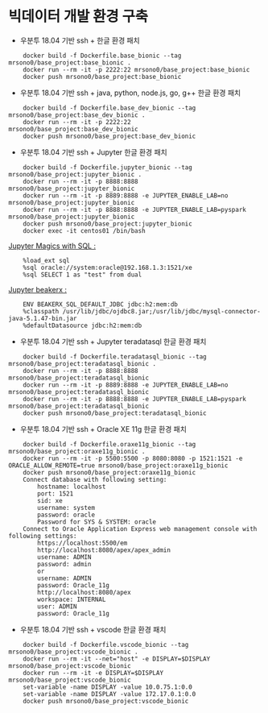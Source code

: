# 빅데이터 개발 환경 구축


- 우분투 18.04 기반 ssh + 한글 환경 패치  
```
    docker build -f Dockerfile.base_bionic --tag mrsono0/base_project:base_bionic .
    docker run --rm -it -p 2222:22 mrsono0/base_project:base_bionic
    docker push mrsono0/base_project:base_bionic
```

- 우분투 18.04 기반 ssh + java, python, node.js, go, g++ 한글 환경 패치  
```
    docker build -f Dockerfile.base_dev_bionic --tag mrsono0/base_project:base_dev_bionic .
    docker run --rm -it -p 2222:22 mrsono0/base_project:base_dev_bionic
    docker push mrsono0/base_project:base_dev_bionic
```

- 우분투 18.04 기반 ssh + Jupyter 한글 환경 패치  
```
    docker build -f Dockerfile.jupyter_bionic --tag mrsono0/base_project:jupyter_bionic .
    docker run --rm -it -p 8888:8888 mrsono0/base_project:jupyter_bionic
    docker run --rm -it -p 8889:8888 -e JUPYTER_ENABLE_LAB=no mrsono0/base_project:jupyter_bionic
    docker run --rm -it -p 8888:8888 -e JUPYTER_ENABLE_LAB=pyspark mrsono0/base_project:jupyter_bionic
    docker push mrsono0/base_project:jupyter_bionic
    docker exec -it centos01 /bin/bash
```
[Jupyter Magics with SQL : ](https://towardsdatascience.com/jupyter-magics-with-sql-921370099589)
```
    %load_ext sql
    %sql oracle://system:oracle@192.168.1.3:1521/xe
    %sql SELECT 1 as "test" from dual
```
[Jupyter beakerx : ](https://github.com/twosigma/beakerx/blob/master/doc/sql/Sql.ipynb)
```
    ENV BEAKERX_SQL_DEFAULT_JDBC jdbc:h2:mem:db
    %classpath /usr/lib/jdbc/ojdbc8.jar;/usr/lib/jdbc/mysql-connector-java-5.1.47-bin.jar
    %defaultDatasource jdbc:h2:mem:db
```

- 우분투 18.04 기반 ssh + Jupyter teradatasql 한글 환경 패치  
```
    docker build -f Dockerfile.teradatasql_bionic --tag mrsono0/base_project:teradatasql_bionic .
    docker run --rm -it -p 8888:8888 mrsono0/base_project:teradatasql_bionic
    docker run --rm -it -p 8889:8888 -e JUPYTER_ENABLE_LAB=no mrsono0/base_project:teradatasql_bionic
    docker run --rm -it -p 8888:8888 -e JUPYTER_ENABLE_LAB=pyspark mrsono0/base_project:teradatasql_bionic
    docker push mrsono0/base_project:teradatasql_bionic
```

- 우분투 18.04 기반 ssh + Oracle XE 11g 한글 환경 패치  
```
    docker build -f Dockerfile.oraxe11g_bionic --tag mrsono0/base_project:oraxe11g_bionic .
    docker run --rm -it -p 5500:5500 -p 8080:8080 -p 1521:1521 -e ORACLE_ALLOW_REMOTE=true mrsono0/base_project:oraxe11g_bionic
    docker push mrsono0/base_project:oraxe11g_bionic
    Connect database with following setting:
        hostname: localhost
        port: 1521
        sid: xe
        username: system
        password: oracle
        Password for SYS & SYSTEM: oracle
    Connect to Oracle Application Express web management console with following settings:
        https://localhost:5500/em
        http://localhost:8080/apex/apex_admin
        username: ADMIN
        password: admin
        or
        username: ADMIN
        password: Oracle_11g
        http://localhost:8080/apex
        workspace: INTERNAL
        user: ADMIN
        password: Oracle_11g
```

- 우분투 18.04 기반 ssh + vscode 한글 환경 패치  
```
    docker build -f Dockerfile.vscode_bionic --tag mrsono0/base_project:vscode_bionic .
    docker run --rm -it --net="host" -e DISPLAY=$DISPLAY mrsono0/base_project:vscode_bionic
    docker run --rm -it -e DISPLAY=$DISPLAY mrsono0/base_project:vscode_bionic
    set-variable -name DISPLAY -value 10.0.75.1:0.0
    set-variable -name DISPLAY -value 172.17.0.1:0.0
    docker push mrsono0/base_project:vscode_bionic
```